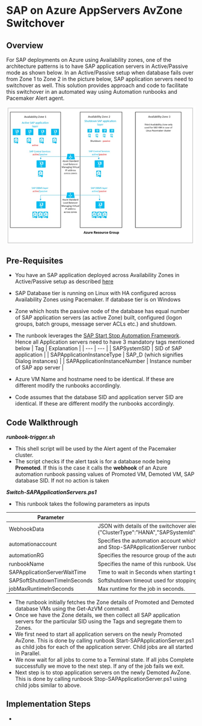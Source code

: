 # SAP on Azure AppServers AvZone Switchover
## Overview ##

For SAP deployments on Azure using Availability zones, one of the architecture patterns is to have SAP application servers in Active/Passive mode as shown below. In an Active/Passive setup when database fails over from Zone 1 to Zone 2 in the picture below, SAP application servers need to switchover as well. This solution provides approach and code to facilitate this switchover in an automated way using Automation runbooks and Pacemaker Alert agent. 

![avzone architecture](images/avzone_architecture.jpg)


## Pre-Requisites
- You have an SAP application deployed across Availability Zones in Active/Passive setup as described [here](https://docs.microsoft.com/en-us/azure/virtual-machines/workloads/sap/sap-ha-availability-zones#activepassive-deployment)
- SAP Database tier is running on Linux with HA configured across Availability Zones using Pacemaker. If database tier is on Windows 
- Zone which hosts the passive node of the database has equal number of SAP application servers (as active Zone) built, configured (logon groups, batch groups, message server ACLs etc.) and shutdown. 
- The runbook leverages the [SAP Start Stop Automation Framework](https://github.com/Azure/SAP-on-Azure-Scripts-and-Utilities/tree/main/Start-Stop-Automation/Automation-Backend). Hence all Application servers need to have 3 mandatory tags mentioned below 
    | Tag | Explanation |
   | --- | --- |
  | SAPSystemSID | SID of SAP application | 
  | SAPApplicationInstanceType  | SAP_D (which signifies Dialog instances) |
  | SAPApplicationInstanceNumber | Instance number of SAP app server |

- Azure VM Name and hostname need to be identical. If these are different modify the runbooks accordingly.
- Code assumes that the database SID and application server SID are identical. If these are different modify the runbooks accordingly.  

## Code Walkthrough

***runbook-trigger.sh*** 
- This shell script will be used by the Alert agent of the Pacemaker cluster.  
- The script checks if the alert task is for a database node being **Promoted**. If this is the case it calls the **webhook** of an Azure automation runbook passing values of Promoted VM, Demoted VM, SAP database SID. If not no action is taken

***Switch-SAPApplicationServers.ps1***
- This runbook takes the following parameters as inputs

| Parameter | Explanation |
| --- | --- |
| WebhookData | JSON with details of the switchover alert. Sample JSON {"ClusterType":"HANA","SAPSystemId":"ABC","PromotedNode":"xxxxxx","DemotedNode":"xxxxxx"} |
| automationaccount |  Specifies the automation account which hosts this runbook as well as Start-SAPApplicationServer and Stop-SAPApplicationServer runbooks |
| automationRG | Specifies the resource group of the automation account |
| runbookName | Specifies the name of this runbook. Used to check job concurrency |
| SAPApplicationServerWaitTime | Time to wait in Seconds when starting the SAP application Servers |
| SAPSoftShutdownTimeInSeconds | Softshutdown timeout used for stopping SAP application servers on the passive Zone |
| jobMaxRuntimeInSeconds | Max runtime for the job in seconds. |

- The runbook initially fetches the Zone details of Promoted and Demoted database VMs using the Get-AzVM command. 
- Once we have the Zone details, we then collect all SAP application servers for the particular SID using the Tags and segregate them to Zones. 
-  We first need to start all application servers on the newly Promoted AvZone. This is done by calling runbook Start-SAPApplicationServer.ps1 as child jobs for each of the application server.  Child jobs are all started in Parallel. 
-  We now wait for all jobs to come to a Terminal state. If all jobs Complete successfully we move to the next step. If any of the job fails we exit. 
-  Next step is to stop application servers on the newly Demoted AvZone. This is done by calling runbook Stop-SAPApplicationServer.ps1 using child jobs similar to above. 

## Implementation Steps
- 